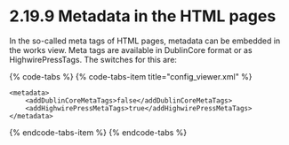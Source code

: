 # 2.19.9 Metadata in the HTML pages

In the so-called meta tags of HTML pages, metadata can be embedded in the works view. Meta tags are available in DublinCore format or as HighwirePressTags. The switches for this are:

{% code-tabs %}
{% code-tabs-item title="config\_viewer.xml" %}
```markup
<metadata>
    <addDublinCoreMetaTags>false</addDublinCoreMetaTags>
    <addHighwirePressMetaTags>true</addHighwirePressMetaTags>
</metadata>
```
{% endcode-tabs-item %}
{% endcode-tabs %}

